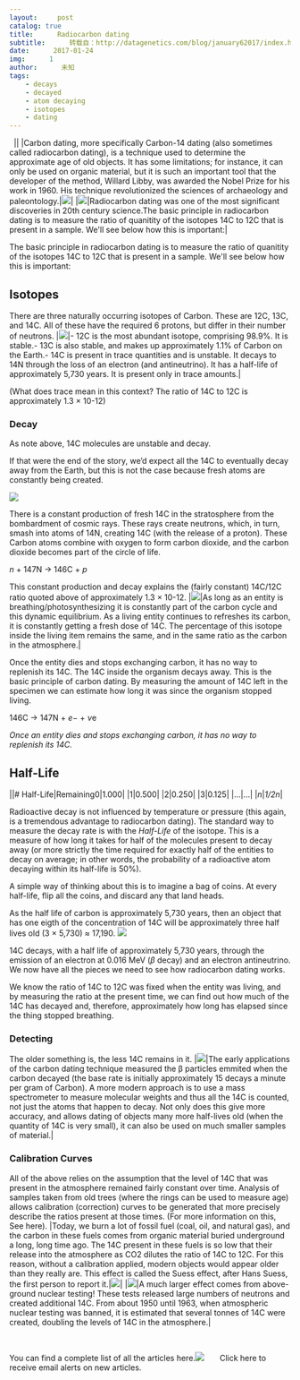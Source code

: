 ```yaml
---
layout:     post
catalog: true
title:      Radiocarbon dating
subtitle:      转载自：http://datagenetics.com/blog/january62017/index.html
date:      2017-01-24
img:      1
author:      未知
tags:
    - decays
    - decayed
    - atom decaying
    - isotopes
    - dating
---
```






 
||
|Carbon dating, more specifically Carbon-14 dating (also sometimes called radiocarbon dating), is a technique used to determine the approximate age of old objects. It has some limitations; for instance, it can only be used on organic material, but it is such an important tool that the developer of the method, Willard Libby, was awarded the Nobel Prize for his work in 1960. His technique revolutionized the sciences of archaeology and paleontology.|![](http://datagenetics.com/blog/january62017/Willard_Libby.jpg)|
|![](http://datagenetics.com/blog/january62017/bone.png)|Radiocarbon dating was one of the most significant discoveries in 20th century science.The basic principle in radiocarbon dating is to measure the ratio of quanitity of the isotopes 14C to 12C that is present in a sample. We'll see below how this is important:|

The basic principle in radiocarbon dating is to measure the ratio of quanitity of the isotopes 14C to 12C that is present in a sample. We'll see below how this is important:

## Isotopes

There are three naturally occurring isotopes of Carbon. These are 12C, 13C, and 14C. All of these have the required 6 protons, but differ in their number of neutrons.
|![](http://datagenetics.com/blog/january62017/c.png)|- 12C is the most abundant isotope, comprising 98.9%. It is stable.- 13C is also stable, and makes up approximately 1.1% of Carbon on the Earth.- 14C is present in trace quantities and is unstable. It decays to 14N through the loss of an electron (and antineutrino). It has a half-life of approximately 5,730 years. It is present only in trace amounts.|

(What does trace mean in this context? The ratio of 14C to 12C is approximately 1.3 × 10-12)

### Decay

As note above, 14C molecules are unstable and decay.

If that were the end of the story, we’d expect all the 14C to eventually decay away from the Earth, but this is not the case because fresh atoms are constantly being created.

![](http://datagenetics.com/blog/january62017/ray.png)



There is a constant production of fresh 14C in the stratosphere from the bombardment of cosmic rays. These rays create neutrons, which, in turn, smash into atoms of 14N, creating 14C (with the release of a proton). These Carbon atoms combine with oxygen to form carbon dioxide, and the carbon dioxide becomes part of the circle of life.


*n* + 147N → 146C + *p*


This constant production and decay explains the (fairly constant) 14C/12C ratio quoted above of approximately 1.3 × 10-12.
|![](http://datagenetics.com/blog/january62017/cc.png)|As long as an entity is breathing/photosynthesizing it is constantly part of the carbon cycle and this dynamic equilibrium. As a living entity continues to refreshes its carbon, it is constantly getting a fresh dose of 14C. The percentage of this isotope inside the living item remains the same, and in the same ratio as the carbon in the atmosphere.|

Once the entity dies and stops exchanging carbon, it has no way to replenish its 14C. The 14C inside the organism decays away. This is the basic principle of carbon dating. By measuring the amount of 14C left in the specimen we can estimate how long it was since the organism stopped living.



146C → 147N + *e−* + *ν*e


*Once an entity dies and stops exchanging carbon, it has no way to replenish its 14C.*


## Half-Life
||# Half-Life|Remaining0|1.000|
|1|0.500|
|2|0.250|
|3|0.125|
|…|…|
|*n*|*1/2n*|

Radioactive decay is not influenced by temperature or pressure (this again, is a tremendous advantage to radiocarbon dating). The standard way to measure the decay rate is with the *Half-Life* of the isotope. This is a measure of how long it takes for half of the molecules present to decay away (or more strictly the time required for exactly half of the entities to decay on average; in other words, the probability of a radioactive atom decaying within its half-life is 50%).

A simple way of thinking about this is to imagine a bag of coins. At every half-life, flip all the coins, and discard any that land heads.

As the half life of carbon is approximately 5,730 years, then an object that has one eigth of the concentration of 14C will be approximately three half lives old (3 × 5,730) ≈ 17,190.
![](http://datagenetics.com/blog/january62017/g1.png)


14C decays, with a half life of approximately 5,730 years, through the emission of an electron at 0.016 MeV (*β* decay) and an electron antineutrino. We now have all the pieces we need to see how radiocarbon dating works.

We know the ratio of 14C to 12C was fixed when the entity was living, and by measuring the ratio at the present time, we can find out how much of the 14C has decayed and, therefore, approximately how long has elapsed since the thing stopped breathing.

### Detecting

The older something is, the less 14C remains in it.
|![](http://datagenetics.com/blog/january62017/rad.png)|The early applications of the carbon dating technique measured the β particles emmited when the carbon decayed (the base rate is initially approximately 15 decays a minute per gram of Carbon). A more modern approach is to use a mass spectrometer to measure molecular weights and thus all the 14C is counted, not just the atoms that happen to decay. Not only does this give more accuracy, and allows dating of objects many more half-lives old (when the quantity of 14C is very small), it can also be used on much smaller samples of material.|

### Calibration Curves

All of the above relies on the assumption that the level of 14C that was present in the atmosphere remained fairly constant over time. Analysis of samples taken from old trees (where the rings can be used to measure age) allows calibration (correction) curves to be generated that more precisely describe the ratios present at those times. (For more information on this, See here).
|Today, we burn a lot of fossil fuel (coal, oil, and natural gas), and the carbon in these fuels comes from organic material buried underground a long, long time ago. The 14C present in these fuels is so low that their release into the atmosphere as CO2 dilutes the ratio of 14C to 12C. For this reason, without a calibration applied, modern objects would appear older than they really are. This effect is called the Suess effect, after Hans Suess, the first person to report it.|![](http://datagenetics.com/blog/january62017/fact.png)|
|![](http://datagenetics.com/blog/january62017/nuke.png)|A much larger effect comes from above-ground nuclear testing! These tests released large numbers of neutrons and created additional 14C. From about 1950 until 1963, when atmospheric nuclear testing was banned, it is estimated that several tonnes of 14C were created, doubling the levels of 14C in the atmosphere.|

 

You can find a complete list of all the articles here.![](http://datagenetics.com/images/n.gif)
      Click here to receive email alerts on new articles.

